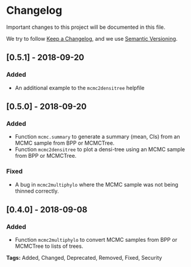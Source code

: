 # Changelog
Important changes to this project will be documented in this file.

We try to follow [Keep a Changelog](https://keepachangelog.com/en/1.0.0/),
and we use [Semantic Versioning](https://semver.org/spec/v2.0.0.html).

## [0.5.1] - 2018-09-20
### Added
- An additional example to the `mcmc2densitree` helpfile

## [0.5.0] - 2018-09-20
### Added
- Function `mcmc.summary` to generate a summary (mean, CIs) from an MCMC sample from BPP or MCMCTree.
- Function `mcmc2densitree` to plot a densi-tree using an MCMC sample from BPP or MCMCTree.

### Fixed
- A bug in `mcmc2multiphylo` where the MCMC sample was not being thinned correctly.

## [0.4.0] - 2018-09-08
### Added
- Function `mcmc2multiphylo` to convert MCMC samples from BPP or MCMCTree to lists of trees.

**Tags:** Added, Changed, Deprecated, Removed, Fixed, Security
